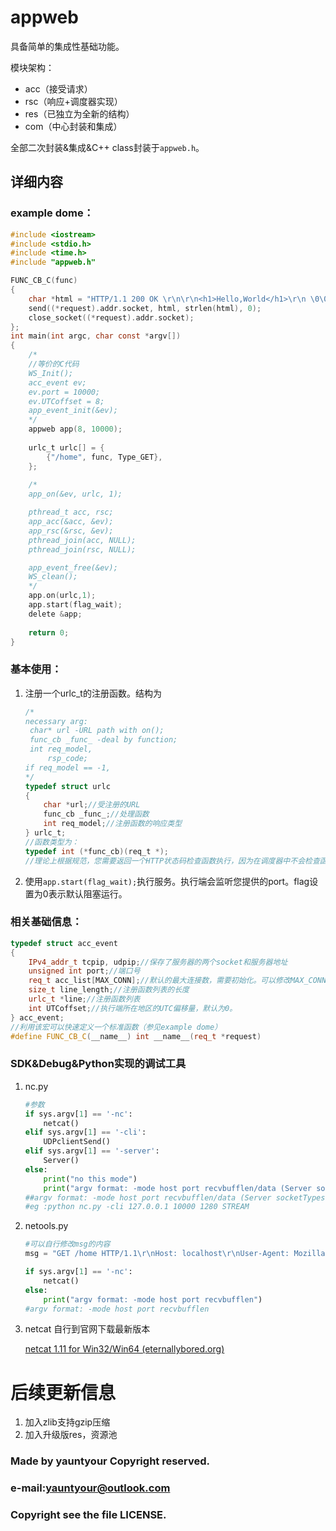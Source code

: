# appweb

具备简单的集成性基础功能。

模块架构：

- acc（接受请求）
- rsc（响应+调度器实现）
- res（已独立为全新的结构）
- com（中心封装和集成）

全部二次封装&集成&C++ class封装于`appweb.h`。

## 详细内容

### example dome：

```c
#include <iostream>
#include <stdio.h>
#include <time.h>
#include "appweb.h"

FUNC_CB_C(func)
{
    char *html = "HTTP/1.1 200 OK \r\n\r\n<h1>Hello,World</h1>\r\n \0\0\0";
    send((*request).addr.socket, html, strlen(html), 0);
    close_socket((*request).addr.socket);
};
int main(int argc, char const *argv[])
{
    /*
    //等价的C代码
    WS_Init();
    acc_event ev;
    ev.port = 10000;
    ev.UTCoffset = 8;
    app_event_init(&ev);
    */
    appweb app(8, 10000);
    
    urlc_t urlc[] = {
        {"/home", func, Type_GET},
    };
   	
    /*
    app_on(&ev, urlc, 1);

    pthread_t acc, rsc;
    app_acc(&acc, &ev);
    app_rsc(&rsc, &ev);
    pthread_join(acc, NULL);
    pthread_join(rsc, NULL);

    app_event_free(&ev);
    WS_clean();
    */
	app.on(urlc,1);
    app.start(flag_wait);
    delete &app;
    
    return 0;
}
```

### 基本使用：

1. 注册一个urlc_t的注册函数。结构为

   ```C
   /*
   necessary arg:
    char* url -URL path with on();
    func_cb _func_ -deal by function;
    int req_model,
        rsp_code;
   if req_model == -1,
   */
   typedef struct urlc
   {
       char *url;//受注册的URL
       func_cb _func_;//处理函数
       int req_model;//注册函数的响应类型
   } urlc_t;
   //函数类型为：
   typedef int (*func_cb)(req_t *);
   //理论上根据规范，您需要返回一个HTTP状态码检查函数执行，因为在调度器中不会检查函数的执行是否正常，这就要您在编写函数时调试完成。
   ```

2. 使用`app.start(flag_wait);`执行服务。执行端会监听您提供的port。flag设置为0表示默认阻塞运行。

### 相关基础信息：

```c++
typedef struct acc_event
{
    IPv4_addr_t tcpip, udpip;//保存了服务器的两个socket和服务器地址
    unsigned int port;//端口号
    req_t acc_list[MAX_CONN];//默认的最大连接数，需要初始化。可以修改MAX_CONN改变默认最大连接数
    size_t line_length;//注册函数列表的长度
    urlc_t *line;//注册函数列表
    int UTCoffset;//执行端所在地区的UTC偏移量，默认为0。
} acc_event;
//利用该宏可以快速定义一个标准函数（参见example dome）
#define FUNC_CB_C(__name__) int __name__(req_t *request)
```

### SDK&Debug&Python实现的调试工具

1. nc.py

   ```python
   #参数
   if sys.argv[1] == '-nc':
       netcat()
   elif sys.argv[1] == '-cli':
       UDPclientSend()
   elif sys.argv[1] == '-server':
       Server()
   else:
       print("no this mode")
       print("argv format: -mode host port recvbufflen/data (Server socketTypes:STREAM/DGRAM)")
   ##argv format: -mode host port recvbufflen/data (Server socketTypes:STREAM/DGRAM)
   #eg :python nc.py -cli 127.0.0.1 10000 1280 STREAM
   ```

2. netools.py

   ```python
   #可以自行修改msg的内容
   msg = "GET /home HTTP/1.1\r\nHost: localhost\r\nUser-Agent: Mozilla/5.0 (Windows NT 5.1; rv:10.0.2) Gecko/20100101 Firefox/10.0.2\r\n\r\nAccept: text/html,application/xhtml+xml,application/xml;q=0.9,/;q=0.8\r\nAccept-Language: zh-cn,zh;q=0.5\r\nAccept-Encoding: gzip, deflate\r\nConnection: keep-alive\r\nReferer: http://localhost/\r\nContent-Length: 25\r\nContent-Type: application/x-www-form-urlencoded\r\nusername=aa&password=1234"
   
   if sys.argv[1] == '-nc':
       netcat()
   else:
       print("argv format: -mode host port recvbufflen")
   #argv format: -mode host port recvbufflen
   ```

3. netcat 自行到官网下载最新版本

   [netcat 1.11 for Win32/Win64 (eternallybored.org)](https://eternallybored.org/misc/netcat/)

# 后续更新信息

1. 加入zlib支持gzip压缩
2. 加入升级版res，资源池

### Made by yauntyour Copyright reserved.

### e-mail:yauntyour@outlook.com

### Copyright  see the file LICENSE.